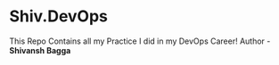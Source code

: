# Shiv.DevOps
This Repo Contains all my Practice I did in my DevOps Career!
Author - **Shivansh Bagga**

